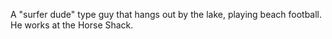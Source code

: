 A "surfer dude" type guy that hangs out by the lake, playing beach football. He works at the Horse Shack.